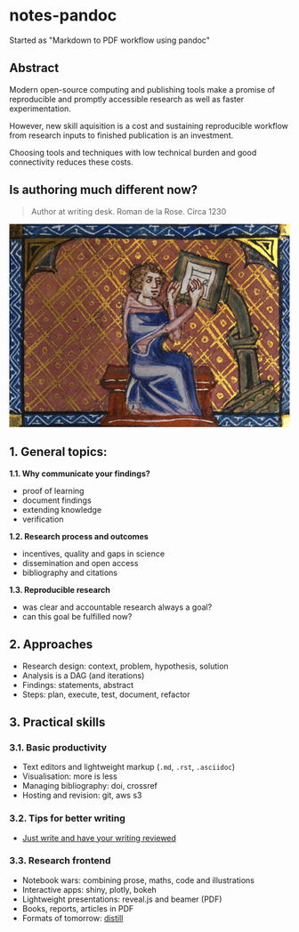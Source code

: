 # notes-pandoc
Started as "Markdown to PDF workflow using pandoc"

## Abstract

Modern open-source computing and publishing tools make 
a promise of reproducible and promptly accessible research 
as well as faster experimentation.

However, new skill aquisition is a cost and sustaining 
reproducible workflow from research inputs to finished 
publication is an investment.

Choosing tools and techniques with low technical burden 
and good connectivity reduces these costs. 

## Is authoring much different now?

> Author at writing desk. Roman de la Rose. Circa 1230

![Author at work](images/Roman_de_la_Rose_f._28r_Author_at_writing_desk.jpg)


## 1. General topics:

**1.1. Why communicate your findings?**

  - proof of learning
  - document findings
  - extending knowledge
  - verification
  
**1.2. Research process and outcomes**

  - incentives, quality and gaps in science
  - dissemination and open access
  - bibliography and citations
  
**1.3. Reproducible research**

  - was clear and accountable research always a goal?
  - can this goal be fulfilled now?

## 2. Approaches

- Research design: context, problem, hypothesis, solution
- Analysis is a DAG (and iterations)
- Findings: statements, abstract
- Steps: plan, execute, test, document, refactor

## 3. Practical skills

### 3.1. Basic productivity

- Text editors and lightweight markup (`.md`, `.rst`, `.asciidoc`)
- Visualisation: more is less
- Managing bibliography: doi, crossref
- Hosting and revision: git, aws s3

### 3.2. Tips for better writing

- [Just write and have your writing reviewed](https://academia.stackexchange.com/questions/731/how-to-improve-technical-writing)

### 3.3. Research frontend

- Notebook wars: combining prose, maths, code and illustrations
- Interactive apps: shiny, plotly, bokeh
- Lightweight presentations: reveal.js and beamer (PDF)
- Books, reports, articles in PDF
- Formats of tomorrow: [distill](https://distill.pub)
